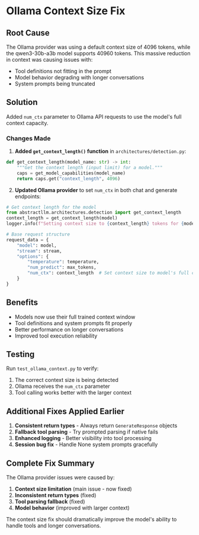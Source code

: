 # Ollama Context Size Fix

## Root Cause
The Ollama provider was using a default context size of 4096 tokens, while the qwen3-30b-a3b model supports 40960 tokens. This massive reduction in context was causing issues with:
- Tool definitions not fitting in the prompt
- Model behavior degrading with longer conversations
- System prompts being truncated

## Solution
Added `num_ctx` parameter to Ollama API requests to use the model's full context capacity.

### Changes Made

1. **Added `get_context_length()` function** in `architectures/detection.py`:
```python
def get_context_length(model_name: str) -> int:
    """Get the context length (input limit) for a model."""
    caps = get_model_capabilities(model_name)
    return caps.get("context_length", 4096)
```

2. **Updated Ollama provider** to set `num_ctx` in both chat and generate endpoints:
```python
# Get context length for the model
from abstractllm.architectures.detection import get_context_length
context_length = get_context_length(model)
logger.info(f"Setting context size to {context_length} tokens for {model}")

# Base request structure
request_data = {
    "model": model,
    "stream": stream,
    "options": {
        "temperature": temperature,
        "num_predict": max_tokens,
        "num_ctx": context_length  # Set context size to model's full capacity
    }
}
```

## Benefits
- Models now use their full trained context window
- Tool definitions and system prompts fit properly
- Better performance on longer conversations
- Improved tool execution reliability

## Testing
Run `test_ollama_context.py` to verify:
1. The correct context size is being detected
2. Ollama receives the `num_ctx` parameter
3. Tool calling works better with the larger context

## Additional Fixes Applied Earlier
1. **Consistent return types** - Always return `GenerateResponse` objects
2. **Fallback tool parsing** - Try prompted parsing if native fails
3. **Enhanced logging** - Better visibility into tool processing
4. **Session bug fix** - Handle None system prompts gracefully

## Complete Fix Summary
The Ollama provider issues were caused by:
1. **Context size limitation** (main issue - now fixed)
2. **Inconsistent return types** (fixed)
3. **Tool parsing fallback** (fixed)
4. **Model behavior** (improved with larger context)

The context size fix should dramatically improve the model's ability to handle tools and longer conversations.